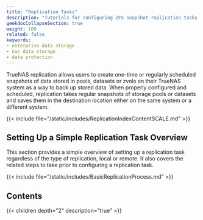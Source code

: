 ```yaml
---
title: "Replication Tasks"
description: "Tutorials for configuring ZFS snapshot replication tasks in TrueNAS."
geekdocCollapseSection: true
weight: 100
related: false
keywords:
- enterprise data storage 
- nas data storage
- data protection
---
```


TrueNAS replication allows users to create one-time or regularly scheduled snapshots of data stored in pools, datasets or zvols on their TrueNAS system as a way to back up stored data.
When properly configured and scheduled, replication takes regular snapshots of storage pools or datasets and saves them in the destination location either on the same system or a different system.

{{< include file="/static/includes/ReplicationIndexContentSCALE.md" >}}

## Setting Up a Simple Replication Task Overview

This section provides a simple overview of setting up a replication task regardless of the type of replication, local or remote.
It also covers the related steps to take prior to configuring a replication task.

{{< include file="/static/includes/BasicReplicationProcess.md" >}}

<div class="noprint">

## Contents

{{< children depth="2" description="true" >}}

</div>
